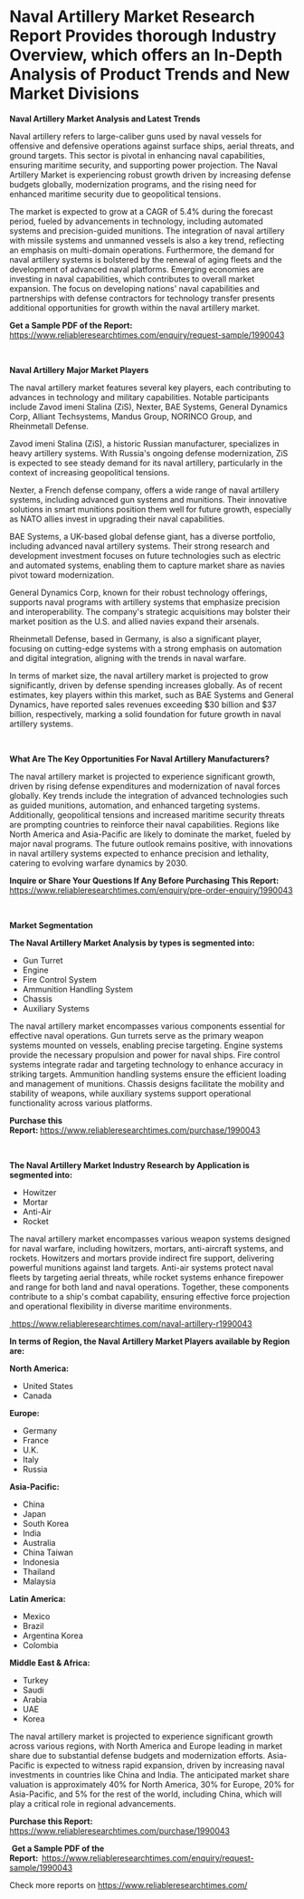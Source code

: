 <p><h1>Naval Artillery Market Research Report Provides thorough Industry Overview, which offers an In-Depth Analysis of Product Trends and New Market Divisions</h1></p><p><strong>Naval Artillery Market Analysis and Latest Trends</strong></p>
<p><p>Naval artillery refers to large-caliber guns used by naval vessels for offensive and defensive operations against surface ships, aerial threats, and ground targets. This sector is pivotal in enhancing naval capabilities, ensuring maritime security, and supporting power projection. The Naval Artillery Market is experiencing robust growth driven by increasing defense budgets globally, modernization programs, and the rising need for enhanced maritime security due to geopolitical tensions.</p><p>The market is expected to grow at a CAGR of 5.4% during the forecast period, fueled by advancements in technology, including automated systems and precision-guided munitions. The integration of naval artillery with missile systems and unmanned vessels is also a key trend, reflecting an emphasis on multi-domain operations. Furthermore, the demand for naval artillery systems is bolstered by the renewal of aging fleets and the development of advanced naval platforms. Emerging economies are investing in naval capabilities, which contributes to overall market expansion. The focus on developing nations' naval capabilities and partnerships with defense contractors for technology transfer presents additional opportunities for growth within the naval artillery market.</p></p>
<p><strong>Get a Sample PDF of the Report:&nbsp;</strong> <a href="https://www.reliableresearchtimes.com/enquiry/request-sample/1990043?utm_campaign=2997&utm_medium=2&utm_source=Github&utm_content=ia&utm_term=10042025&utm_id=naval-artillery">https://www.reliableresearchtimes.com/enquiry/request-sample/1990043</a></p>
<p>&nbsp;</p>
<p><strong>Naval Artillery Major Market Players</strong></p>
<p><p>The naval artillery market features several key players, each contributing to advances in technology and military capabilities. Notable participants include Zavod imeni Stalina (ZiS), Nexter, BAE Systems, General Dynamics Corp, Alliant Techsystems, Mandus Group, NORINCO Group, and Rheinmetall Defense.</p><p>Zavod imeni Stalina (ZiS), a historic Russian manufacturer, specializes in heavy artillery systems. With Russia's ongoing defense modernization, ZiS is expected to see steady demand for its naval artillery, particularly in the context of increasing geopolitical tensions.</p><p>Nexter, a French defense company, offers a wide range of naval artillery systems, including advanced gun systems and munitions. Their innovative solutions in smart munitions position them well for future growth, especially as NATO allies invest in upgrading their naval capabilities.</p><p>BAE Systems, a UK-based global defense giant, has a diverse portfolio, including advanced naval artillery systems. Their strong research and development investment focuses on future technologies such as electric and automated systems, enabling them to capture market share as navies pivot toward modernization.</p><p>General Dynamics Corp, known for their robust technology offerings, supports naval programs with artillery systems that emphasize precision and interoperability. The company's strategic acquisitions may bolster their market position as the U.S. and allied navies expand their arsenals.</p><p>Rheinmetall Defense, based in Germany, is also a significant player, focusing on cutting-edge systems with a strong emphasis on automation and digital integration, aligning with the trends in naval warfare.</p><p>In terms of market size, the naval artillery market is projected to grow significantly, driven by defense spending increases globally. As of recent estimates, key players within this market, such as BAE Systems and General Dynamics, have reported sales revenues exceeding $30 billion and $37 billion, respectively, marking a solid foundation for future growth in naval artillery systems.</p></p>
<p>&nbsp;</p>
<p><strong>What Are The Key Opportunities For Naval Artillery Manufacturers?</strong></p>
<p><p>The naval artillery market is projected to experience significant growth, driven by rising defense expenditures and modernization of naval forces globally. Key trends include the integration of advanced technologies such as guided munitions, automation, and enhanced targeting systems. Additionally, geopolitical tensions and increased maritime security threats are prompting countries to reinforce their naval capabilities. Regions like North America and Asia-Pacific are likely to dominate the market, fueled by major naval programs. The future outlook remains positive, with innovations in naval artillery systems expected to enhance precision and lethality, catering to evolving warfare dynamics by 2030.</p></p>
<p><strong>Inquire or Share Your Questions If Any Before Purchasing This Report:</strong> <a href="https://www.reliableresearchtimes.com/enquiry/pre-order-enquiry/1990043?utm_campaign=2997&utm_medium=2&utm_source=Github&utm_content=ia&utm_term=10042025&utm_id=naval-artillery">https://www.reliableresearchtimes.com/enquiry/pre-order-enquiry/1990043</a></p>
<p>&nbsp;</p>
<p><strong>Market Segmentation</strong></p>
<p><strong>The Naval Artillery Market Analysis by types is segmented into:</strong></p>
<p><ul><li>Gun Turret</li><li>Engine</li><li>Fire Control System</li><li>Ammunition Handling System</li><li>Chassis</li><li>Auxiliary Systems</li></ul></p>
<p><p>The naval artillery market encompasses various components essential for effective naval operations. Gun turrets serve as the primary weapon systems mounted on vessels, enabling precise targeting. Engine systems provide the necessary propulsion and power for naval ships. Fire control systems integrate radar and targeting technology to enhance accuracy in striking targets. Ammunition handling systems ensure the efficient loading and management of munitions. Chassis designs facilitate the mobility and stability of weapons, while auxiliary systems support operational functionality across various platforms.</p></p>
<p><strong>Purchase this Report:&nbsp;</strong><a href="https://www.reliableresearchtimes.com/purchase/1990043?utm_campaign=2997&utm_medium=2&utm_source=Github&utm_content=ia&utm_term=10042025&utm_id=naval-artillery">https://www.reliableresearchtimes.com/purchase/1990043</a></p>
<p>&nbsp;</p>
<p><strong>The Naval Artillery Market Industry Research by Application is segmented into:</strong></p>
<p><ul><li>Howitzer</li><li>Mortar</li><li>Anti-Air</li><li>Rocket</li></ul></p>
<p><p>The naval artillery market encompasses various weapon systems designed for naval warfare, including howitzers, mortars, anti-aircraft systems, and rockets. Howitzers and mortars provide indirect fire support, delivering powerful munitions against land targets. Anti-air systems protect naval fleets by targeting aerial threats, while rocket systems enhance firepower and range for both land and naval operations. Together, these components contribute to a ship's combat capability, ensuring effective force projection and operational flexibility in diverse maritime environments.</p></p>
<p><a href="https://www.reliableresearchtimes.com/naval-artillery-r1990043?utm_campaign=2997&utm_medium=2&utm_source=Github&utm_content=ia&utm_term=10042025&utm_id=naval-artillery">&nbsp;https://www.reliableresearchtimes.com/naval-artillery-r1990043</a></p>
<p><strong>In terms of Region, the Naval Artillery Market Players available by Region are:</strong></p>
<p>
    <p> <strong> North America: </strong>
        <ul>
            <li>United States</li>
            <li>Canada</li>
        </ul>
        </p> 
    <p> <strong> Europe: </strong>
        <ul>
            <li>Germany</li>
            <li>France</li>
            <li>U.K.</li>
            <li>Italy</li>
            <li>Russia</li>
        </ul>
        </p> 
    <p> <strong> Asia-Pacific: </strong>
        <ul>
            <li>China</li>
            <li>Japan</li>
            <li>South Korea</li>
            <li>India</li>
            <li>Australia</li>
            <li>China Taiwan</li>
            <li>Indonesia</li>
            <li>Thailand</li>
            <li>Malaysia</li>
        </ul>
        </p> 
    <p> <strong> Latin America: </strong>
        <ul>
            <li>Mexico</li>
            <li>Brazil</li>
            <li>Argentina Korea</li>
            <li>Colombia</li>
        </ul>
        </p> 
    <p> <strong> Middle East & Africa: </strong>
        <ul>
            <li>Turkey</li>
            <li>Saudi</li>
            <li>Arabia</li>
            <li>UAE</li>
            <li>Korea</li>
        </ul>
    </p>
    </p>
<p><p>The naval artillery market is projected to experience significant growth across various regions, with North America and Europe leading in market share due to substantial defense budgets and modernization efforts. Asia-Pacific is expected to witness rapid expansion, driven by increasing naval investments in countries like China and India. The anticipated market share valuation is approximately 40% for North America, 30% for Europe, 20% for Asia-Pacific, and 5% for the rest of the world, including China, which will play a critical role in regional advancements.</p></p>
<p><strong>Purchase this Report: </strong><a href="https://www.reliableresearchtimes.com/purchase/1990043?utm_campaign=2997&utm_medium=2&utm_source=Github&utm_content=ia&utm_term=10042025&utm_id=naval-artillery">https://www.reliableresearchtimes.com/purchase/1990043</a></p>
<p>&nbsp;<strong>Get a Sample PDF of the Report:&nbsp;&nbsp;</strong><a href="https://www.reliableresearchtimes.com/enquiry/request-sample/1990043?utm_campaign=2997&utm_medium=2&utm_source=Github&utm_content=ia&utm_term=10042025&utm_id=naval-artillery">https://www.reliableresearchtimes.com/enquiry/request-sample/1990043</a></p>
<p><strong></strong></p>
<p>Check more reports on <a href="https://www.reliableresearchtimes.com/?utm_campaign=2997&utm_medium=2&utm_source=Github&utm_content=ia&utm_term=10042025&utm_id=naval-artillery">https://www.reliableresearchtimes.com/</a></p>